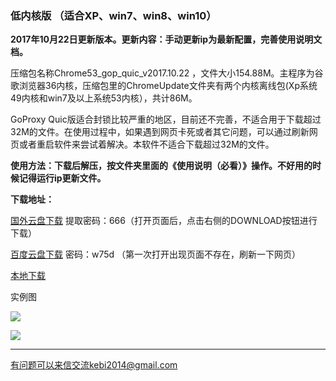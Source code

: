 ### 低内核版 （适合XP、win7、win8、win10）

**2017年10月22日更新版本。更新内容：手动更新ip为最新配置，完善使用说明文档。**

压缩包名称Chrome53_gop_quic_v2017.10.22 ，文件大小154.88M。主程序为谷歌浏览器36内核，压缩包里的ChromeUpdate文件夹有两个内核离线包(Xp系统49内核和win7及以上系统53内核），共计86M。

GoProxy Quic版适合封锁比较严重的地区，目前还不完善，不适合用于下载超过32M的文件。在使用过程中，如果遇到网页卡死或者其它问题，可以通过刷新网页或者重启软件来尝试着解决。本软件不适合下载超过32M的文件。

**使用方法：下载后解压，按文件夹里面的《使用说明（必看）》操作。不好用的时候记得运行ip更新文件。**

**下载地址：**

[国外云盘下载](https://nofile.io/f/tRR5qebO8jh/Chrome53_gop_quic_v2017.10.22.7z) 提取密码：666（打开页面后，点击右侧的DOWNLOAD按钮进行下载）

[百度云盘下载](https://pan.baidu.com/s/1o76R2Jo) 密码：w75d （第一次打开出现页面不存在，刷新一下网页）

[本地下载](http://45.32.141.248:8000/f/0f79fb250a/?raw=1)

实例图

![](https://raw.githubusercontent.com/Alvin9999/pac2/master/softimag/53chromega001.png)


![](https://raw.githubusercontent.com/Alvin9999/pac2/master/GOP1.png)

***

有问题可以来信交流kebi2014@gmail.com